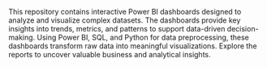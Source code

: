 This repository contains interactive Power BI dashboards designed to analyze and visualize complex datasets. The dashboards provide key insights into trends, metrics, and patterns to support data-driven decision-making. Using Power BI, SQL, and Python for data preprocessing, these dashboards transform raw data into meaningful visualizations. Explore the reports to uncover valuable business and analytical insights.
